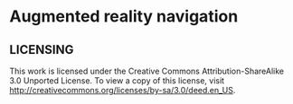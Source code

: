 Augmented reality navigation
============================

LICENSING
---------
This work is licensed under the Creative Commons Attribution-ShareAlike 3.0 Unported License.
To view a copy of this license, visit <http://creativecommons.org/licenses/by-sa/3.0/deed.en_US>.

